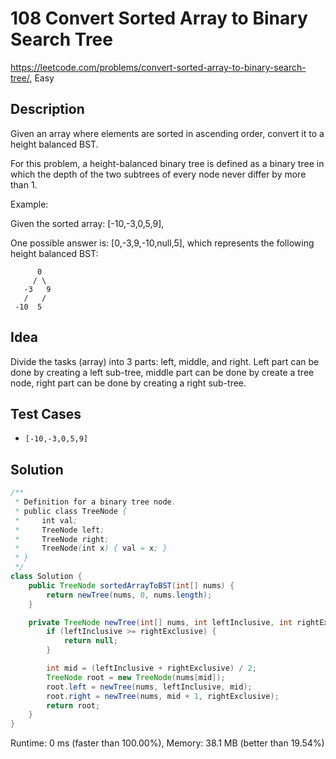 # 108 Convert Sorted Array to Binary Search Tree

<https://leetcode.com/problems/convert-sorted-array-to-binary-search-tree/>,
Easy

## Description

Given an array where elements are sorted in ascending order, convert it to a height balanced BST.

For this problem, a height-balanced binary tree is defined as a binary tree in which the depth of the two subtrees of every node never differ by more than 1.

Example:

Given the sorted array: [-10,-3,0,5,9],

One possible answer is: [0,-3,9,-10,null,5], which represents the following height balanced BST:

```
      0
     / \
   -3   9
   /   /
 -10  5
```

## Idea

Divide the tasks (array) into 3 parts: left, middle, and right. Left part can be
done by creating a left sub-tree, middle part can be done by create a tree node,
right part can be done by creating a right sub-tree.

## Test Cases

- `[-10,-3,0,5,9]`

## Solution

```java
/**
 * Definition for a binary tree node.
 * public class TreeNode {
 *     int val;
 *     TreeNode left;
 *     TreeNode right;
 *     TreeNode(int x) { val = x; }
 * }
 */
class Solution {
    public TreeNode sortedArrayToBST(int[] nums) {
        return newTree(nums, 0, nums.length);
    }

    private TreeNode newTree(int[] nums, int leftInclusive, int rightExclusive) {
        if (leftInclusive >= rightExclusive) {
            return null;
        }

        int mid = (leftInclusive + rightExclusive) / 2;
        TreeNode root = new TreeNode(nums[mid]);
        root.left = newTree(nums, leftInclusive, mid);
        root.right = newTree(nums, mid + 1, rightExclusive);
        return root;
    }
}
```

Runtime: 0 ms (faster than 100.00%), Memory: 38.1 MB (better than 19.54%)
